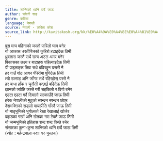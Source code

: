 ```yaml
---
title: शान्तिको ध्वनि छर्दै जाऊ
author: चाँदनी शाह
genre: कविता
language: नेपाली
source: नेपाली - कविता कोश
source_link: http://kavitakosh.org/kk/%E0%A4%9A%E0%A4%BE%E0%A4%81%E0%A4%A6%E0%A4%A8%E0%A5%80_%E0%A4%B6%E0%A4%BE%E0%A4%B9
---
```


पुस माघ महिनाको जस्तो पारिलो घाम बनेर  
यो आकास धरतीबिचको कुहिरो हटाइदेऊ तिमी  
ध्रुवतारा जस्तै सधैं सत्य अटल अमर बनेर  
विकासका लक्ष्य र बाटाहरू पहिल्याइदेऊ तिमी  
यी पाइलाहरू तिम्रा सधै बढिरहून यसरी नै  
हर गाउँ गोठ आगन पँधेरीमा पुगिदेऊ तिमी  
त्यो उत्साह अनि जाँगर सधैं रहिरहोस् यस्तै नै  
हर बाधा हाँक र चुनौती पन्छाई बढिदेऊ तिमी  
ज्ञानको ज्योति जस्तै गरी चहकिलो र दिगो बनेर  
एउटा एउटा गर्दै दियालो सल्काउँदै जाऊ तिमी  
हरेक नेपालीको मुटुको स्पन्दन स्पन्दन छोएर  
देशभक्तिको सङ्लो मायाप्रीति गाँस्दै जाऊ तिमी  
यो मातृभूमिको भूगोलको रेखा रेखालाई खोजेर  
पहाडका गर्खा अनि खेतका गरा टेक्तै जाऊ तिमी  
यो जन्मभूमिको इतिहास शब्द शब्द पिच्छे रचेर  
संसारका कुना-कुना शान्तिको ध्वनि छर्दै जाऊ तिमी  
(स्रोत : महेन्द्रमाला कक्षा १० पुस्तक)
